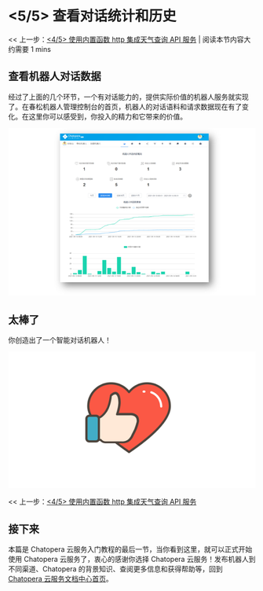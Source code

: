 # <5/5> 查看对话统计和历史

<< 上一步：[<4/5> 使用内置函数 http 集成天气查询 API 服务](4-request-weather-info.md) | <i class="glyphicon glyphicon-time"></i>阅读本节内容大约需要 1 mins

## 查看机器人对话数据

经过了上面的几个环节，一个有对话能力的，提供实际价值的机器人服务就实现了。在春松机器人管理控制台的首页，机器人的对话语料和请求数据现在有了变化。在这里你可以感受到，你投入的精力和它带来的价值。

<img width="800" src="../../../images/products/platform/screenshot-20210914-080228.png"/>

## 太棒了

你创造出了一个智能对话机器人！

<img width="800" src="../../../images/products/platform/love-20210914-114743.png"/>

<< 上一步：[<4/5> 使用内置函数 http 集成天气查询 API 服务](4-request-weather-info.md)

## 接下来

本篇是 Chatopera 云服务入门教程的最后一节，当你看到这里，就可以正式开始使用 Chatopera 云服务了，衷心的感谢你选择 Chatopera 云服务！发布机器人到不同渠道、Chatopera 的背景知识、查阅更多信息和获得帮助等，回到 [Chatopera 云服务文档中心首页](/products/chatbot-platform/index.html)。
